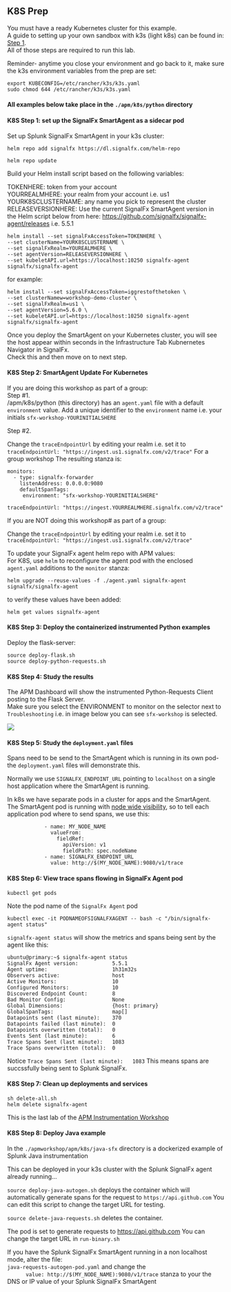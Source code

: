 ## K8S Prep

You must have a ready Kubernetes cluster for this example.  
A guide to setting up your own sandbox with k3s (light k8s) can be found in: [Step 1](../workshop-steps/1-prep.md).  
All of those steps are required to run this lab.

Reminder- anytime you close your environment and go back to it, make sure the k3s environment variables from the prep are set:
```
export KUBECONFIG=/etc/rancher/k3s/k3s.yaml
sudo chmod 644 /etc/rancher/k3s/k3s.yaml  
```

#### All examples below take place in the `./apm/k8s/python` directory

#### K8S Step 1: set up the SignalFx SmartAgent as a sidecar pod  

Set up Splunk SignalFx SmartAgent in your k3s cluster:  
```
helm repo add signalfx https://dl.signalfx.com/helm-repo
```
```
helm repo update
```
Build your Helm install script based on the following variables:

TOKENHERE: token from your account  
YOURREALMHERE: your realm from your account i.e. us1  
YOURK8SCLUSTERNAME: any name you pick to represent the cluster  
RELEASEVERSIONHERE: Use the current SignalFx SmartAgent version in the Helm script below from here: https://github.com/signalfx/signalfx-agent/releases i.e. 5.5.1

```
helm install --set signalFxAccessToken=TOKENHERE \
--set clusterName=YOURK8SCLUSTERNAME \
--set signalFxRealm=YOUREALMHERE \
--set agentVersion=RELEASEVERSIONHERE \
--set kubeletAPI.url=https://localhost:10250 signalfx-agent signalfx/signalfx-agent
```

for example:
```
helm install --set signalFxAccessToken=iggrestofthetoken \
--set clusterNamew=workshop-demo-cluster \
--set signalFxRealm=us1 \
--set agentVersion=5.6.0 \
--set kubeletAPI.url=https://localhost:10250 signalfx-agent signalfx/signalfx-agent
```

Once you deploy the SmartAgent on your Kubernetes cluster, you will see the host appear within seconds in the Infrastructure Tab Kubnernetes Navigator in SignalFx.  
Check this and then move on to next step.

#### K8S Step 2: SmartAgent Update For Kubernetes     

If you are doing this workshop as part of a group:  
Step #1.  
/apm/k8s/python (this directory) has an `agent.yaml` file with a default `environment` value.
Add a unique identifier to the `environment` name i.e. your initials `sfx-workshop-YOURINITIALSHERE`

Step #2. 

Change the `traceEndpointUrl` by editing your realm i.e. set it to `traceEndpointUrl: "https://ingest.us1.signalfx.com/v2/trace"`
For a group workshop The resulting stanza is:

```
monitors:
  - type: signalfx-forwarder
    listenAddress: 0.0.0.0:9080
    defaultSpanTags:
     environment: "sfx-workshop-YOURINITIALSHERE"
     
traceEndpointUrl: "https://ingest.YOURREALMHERE.signalfx.com/v2/trace"
```

If you are NOT doing this workshop# as part of a group:  

Change the `traceEndpointUrl` by editing your realm i.e. set it to `traceEndpointUrl: "https://ingest.us1.signalfx.com/v2/trace"`

To update your SignalFx agent helm repo with APM values:  
For K8S, use ```helm``` to reconfigure the agent pod with the enclosed `agent.yaml` additions to the `monitor` stanza:

`helm upgrade --reuse-values -f ./agent.yaml signalfx-agent signalfx/signalfx-agent`

to verify these values have been added:  

`helm get values signalfx-agent`

#### K8S Step 3: Deploy the containerized instrumented Python examples 

Deploy the flask-server:

`source deploy-flask.sh`  
`source deploy-python-requests.sh`

#### K8S Step 4: Study the results

The APM Dashboard will show the instrumented Python-Requests Client posting to the Flask Server.  
Make sure you select the ENVIRONMENT to monitor on the selector next to `Troubleshooting` i.e. in image below you can see `sfx-workshop` is selected.

<img src="../../../assets/vlcsnap-00007.png"/>  

#### K8S Step 5: Study the `deployment.yaml` files

Spans need to be send to the SmartAgent which is running in its own pod- the `deployment.yaml` files will demonstrate this.

Normally we use `SIGNALFX_ENDPOINT_URL` pointing to `localhost` on a single host application where the SmartAgent is running.

In k8s we have separate pods in a cluster for apps and the SmartAgent.  
The SmartAgent pod is running with <ins>node wide visibility</ins>, so to tell each application pod where to send spans, we use this:

```
            - name: MY_NODE_NAME
              valueFrom:
                fieldRef:
                  apiVersion: v1
                  fieldPath: spec.nodeName
            - name: SIGNALFX_ENDPOINT_URL
              value: http://$(MY_NODE_NAME):9080/v1/trace
```


#### K8S Step 6: View trace spans flowing in SignalFx Agent pod
`kubectl get pods`

Note the pod name of the `SignalFx Agent` pod

`kubectl exec -it PODNAMEOFSIGNALFXAGENT -- bash -c "/bin/signalfx-agent status"`  

`signalfx-agent status` will show the metrics and spans being sent by the agent like this:

```
ubuntu@primary:~$ signalfx-agent status
SignalFx Agent version:           5.5.1
Agent uptime:                     1h31m32s
Observers active:                 host
Active Monitors:                  10
Configured Monitors:              10
Discovered Endpoint Count:        8
Bad Monitor Config:               None
Global Dimensions:                {host: primary}
GlobalSpanTags:                   map[]
Datapoints sent (last minute):    370
Datapoints failed (last minute):  0
Datapoints overwritten (total):   0
Events Sent (last minute):        6
Trace Spans Sent (last minute):   1083
Trace Spans overwritten (total):  0
```

Notice `Trace Spans Sent (last minute):   1083` 
This means spans are succssfully being sent to Splunk SignalFx.

#### K8S Step 7: Clean up deployments and services
`sh delete-all.sh`  
`helm delete signalfx-agent`  

This is the last lab of the [APM Instrumentation Workshop](../workshop-steps/3-workshop-labs.md)

#### K8S Step 8: Deploy Java example

In the `./apmworkshop/apm/k8s/java-sfx` directory is a dockerized example of Splunk Java instrumentation

This can be deployed in your k3s cluster with the Splunk SignalFx agent already running...

`source deploy-java-autogen.sh` deploys the container which will automatically generate spans for the request to `https://api.github.com` 
You can edit this script to change the target URL for testing.

`source delete-java-requests.sh` deletes the container.

The pod is set to generate requests to https://api.github.com
You can change the target URL in `run-binary.sh`

If you have the Splunk SignalFx SmartAgent running in a non localhost mode, alter the file:  
`java-requests-autogen-pod.yaml` and change the  
`      value: http://$(MY_NODE_NAME):9080/v1/trace` stanza to your the DNS or IP value of your Splunk SignalFx SmartAgent

